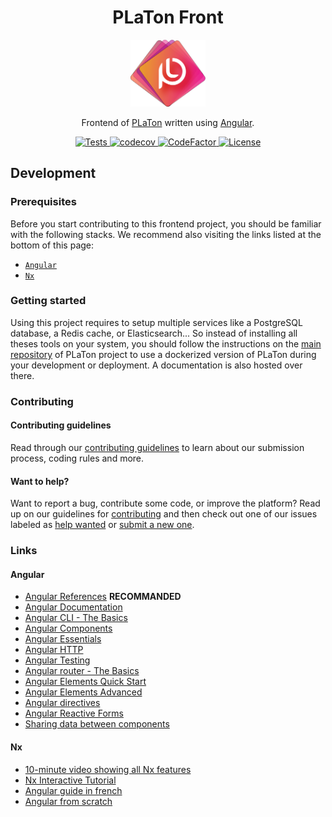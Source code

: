 <!-- markdownlint-disable MD033 -->

<h1 align="center"> PLaTon Front</h1>

<p align="center">
<img src="https://raw.githubusercontent.com/PremierLangage/platon-front/df0476c77f6bf4356700a28ae51f207c76696658/assets/images/logo/platon.svg" alt="Logo PLaTon" width="120px" />
</p>

<p align="center">
Frontend of <a href="https://github.com/PremierLangage/platon">PLaTon</a> written using <a href="https://angular.io">Angular</a>.
</p>

<p align="center">
    <a href="https://codecov.io/gh/PremierLangage/platon-front">
        <img src="https://github.com/PremierLangage/platon-front/workflows/Tests/badge.svg" alt="Tests">
    </a>
    <a href="https://github.com/PremierLangage/platon-front/actions/">
        <img src="https://codecov.io/gh/PremierLangage/platon-front/branch/master/graph/badge.svg" alt="codecov">
    </a>
    <a href="https://www.codefactor.io/repository/github/premierlangage/platon-front/overview/master">
        <img src="https://www.codefactor.io/repository/github/premierlangage/platon-front/badge/master" alt="CodeFactor">
    </a>
    <a href="https://github.com/PremierLangage/platon-front/blob/master/LICENSE">
        <img src="https://img.shields.io/badge/license-CeCILL--B-green" alt="License">
    </a>
</p>

## Development

### Prerequisites

Before you start contributing to this frontend project, you should be familiar with the following stacks. We recommend also visiting the links listed at the bottom of this page:

- [`Angular`](https://angular.io)
- [`Nx`](https://nx.dev/angular)

### Getting started

Using this project requires to setup multiple services like a PostgreSQL database, a Redis cache, or Elasticsearch... So instead of installing all theses tools on your system, you should follow the instructions on the
[main repository](https://github.com/PremierLangage/platon) of PLaTon project to use a dockerized version of PLaTon during your development or deployment. A documentation is also hosted over there.

### Contributing

#### Contributing guidelines

Read through our [contributing guidelines](https://github.com/PremierLangage/platon/blob/master/CONTRIBUTING.md) to learn about our submission process, coding rules and more.

#### Want to help?

Want to report a bug, contribute some code, or improve the platform? Read up on our guidelines for
[contributing](https://github.com/PremierLangage/platon/blob/master/CONTRIBUTING.md) and then check out one of our issues labeled as [help wanted](https://github.com/PremierLangage/platon/labels/help%20wanted) or
[submit a new one](https://github.com/PremierLangage/platon/issues).

### Links

#### Angular

- [Angular References](https://ngrefs.com) **RECOMMANDED**
- [Angular Documentation](https://nx.dev/angular)
- [Angular CLI - The Basics](https://www.youtube.com/watch?v=IZEolKjcjks)
- [Angular Components](https://www.youtube.com/watch?v=23o0evRtrFI)
- [Angular Essentials](https://www.youtube.com/watch?v=oqZ4-ULwfbc&list=PL0vfts4VzfNjsTV_6i9a9iczMnthWqHzM)
- [Angular HTTP](https://www.youtube.com/watch?v=_05v0mrNLh0)
- [Angular Testing](https://www.youtube.com/watch?v=BumgayeUC08)
- [Angular router - The Basics](https://www.youtube.com/watch?v=Np3ULAMqwNo)
- [Angular Elements Quick Start](https://www.youtube.com/watch?v=4u9_kdkvTsc)
- [Angular Elements Advanced](https://www.youtube.com/watch?v=ujaMvl5M8nY)
- [Angular directives](https://www.youtube.com/watch?v=kl-UMCHpEsw)
- [Angular Reactive Forms](https://www.youtube.com/watch?v=JeeUY6WaXiA)
- [Sharing data between components](https://www.youtube.com/watch?v=I317BhehZKM)

#### Nx

- [10-minute video showing all Nx features](https://nx.dev/angular/getting-started/what-is-nx)
- [Nx Interactive Tutorial](https://nx.dev/angular/tutorial/01-create-application)
- [Angular guide in french](https://guide-angular.wishtack.io)
- [Angular from scratch](https://angular-templates.io/tutorials/about/learn-angular-from-scratch-step-by-step)
